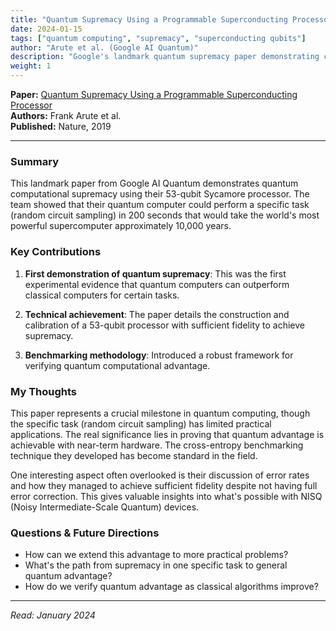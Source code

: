 ```yaml
---
title: "Quantum Supremacy Using a Programmable Superconducting Processor"
date: 2024-01-15
tags: ["quantum computing", "supremacy", "superconducting qubits"]
author: "Arute et al. (Google AI Quantum)"
description: "Google's landmark quantum supremacy paper demonstrating computational advantage"
weight: 1
---
```


**Paper:** [Quantum Supremacy Using a Programmable Superconducting Processor](https://www.nature.com/articles/s41586-019-1666-5)  
**Authors:** Frank Arute et al.  
**Published:** Nature, 2019

---

### Summary

This landmark paper from Google AI Quantum demonstrates quantum computational supremacy using their 53-qubit Sycamore processor. The team showed that their quantum computer could perform a specific task (random circuit sampling) in 200 seconds that would take the world's most powerful supercomputer approximately 10,000 years.

### Key Contributions

1. **First demonstration of quantum supremacy**: This was the first experimental evidence that quantum computers can outperform classical computers for certain tasks.

2. **Technical achievement**: The paper details the construction and calibration of a 53-qubit processor with sufficient fidelity to achieve supremacy.

3. **Benchmarking methodology**: Introduced a robust framework for verifying quantum computational advantage.

### My Thoughts

This paper represents a crucial milestone in quantum computing, though the specific task (random circuit sampling) has limited practical applications. The real significance lies in proving that quantum advantage is achievable with near-term hardware. The cross-entropy benchmarking technique they developed has become standard in the field.

One interesting aspect often overlooked is their discussion of error rates and how they managed to achieve sufficient fidelity despite not having full error correction. This gives valuable insights into what's possible with NISQ (Noisy Intermediate-Scale Quantum) devices.

### Questions & Future Directions

- How can we extend this advantage to more practical problems?
- What's the path from supremacy in one specific task to general quantum advantage?
- How do we verify quantum advantage as classical algorithms improve?

---

*Read: January 2024*
